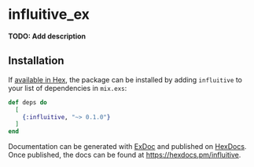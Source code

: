 # influitive_ex

**TODO: Add description**

## Installation

If [available in Hex](https://hex.pm/docs/publish), the package can be installed
by adding `influitive` to your list of dependencies in `mix.exs`:

```elixir
def deps do
  [
    {:influitive, "~> 0.1.0"}
  ]
end
```

Documentation can be generated with [ExDoc](https://github.com/elixir-lang/ex_doc)
and published on [HexDocs](https://hexdocs.pm). Once published, the docs can
be found at <https://hexdocs.pm/influitive>.


